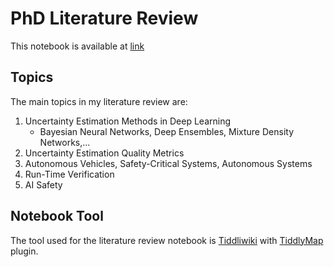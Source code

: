 # PhD Literature Review
This notebook is available at [link](https://fabioarnez.github.io/PhD-Literature-Review/)

## Topics
The main topics in my literature review are:
1. Uncertainty Estimation Methods in Deep Learning
    - Bayesian Neural Networks, Deep Ensembles, Mixture Density Networks,...
2. Uncertainty Estimation Quality Metrics
3. Autonomous Vehicles, Safety-Critical Systems, Autonomous Systems
4. Run-Time Verification
5. AI Safety

## Notebook Tool
The tool used for the literature review notebook is [Tiddliwiki](https://tiddlywiki.com/) with [TiddlyMap](http://tiddlymap.org/) plugin.
